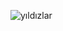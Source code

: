 ![yıldızlar](https://user-images.githubusercontent.com/91937187/195725637-d350794a-bdb5-459d-bc17-f59aa83676c0.png)
